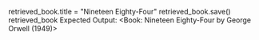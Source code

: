 retrieved_book.title = "Nineteen Eighty-Four"
retrieved_book.save()
retrieved_book
Expected Output: <Book: Nineteen Eighty-Four by George Orwell (1949)>